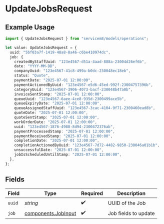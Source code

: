 # UpdateJobsRequest

## Example Usage

```typescript
import { UpdateJobsRequest } from "servicem8/models/operations";

let value: UpdateJobsRequest = {
  uuid: "5bf03a7f-1419-48a8-8a46-c6be410974dc",
  job: {
    createdByStaffUuid: "123e4567-d51a-4aad-888a-23004d26ef6b",
    date: "YYYY-MM-DD",
    companyUuid: "123e4567-41c8-499a-b0dc-230048ec18eb",
    status: "Quote",
    paymentDate: "2025-07-01 12:00:00",
    paymentActionedByUuid: "123e4567-e5d6-45ed-992f-23004757396b",
    categoryUuid: "123e4567-3906-4073-bacf-230048b47a0b",
    invoiceSentStamp: "2025-07-01 12:00:00",
    queueUuid: "123e4567-6aee-4ce8-935d-2300499ace5b",
    queueExpiryDate: "2025-07-01 12:00:00",
    queueAssignedStaffUuid: "123e4567-3cac-4104-9f71-2300460ead8b",
    quoteDate: "2025-07-01 12:00:00",
    quoteSentStamp: "2025-07-01 12:00:00",
    workOrderDate: "2025-07-01 12:00:00",
    uuid: "123e4567-1876-4988-8d94-2300472376ab",
    paymentProcessedStamp: "2025-07-01 12:00:00",
    paymentReceivedStamp: "2025-07-01 12:00:00",
    completionDate: "2025-07-01 12:00:00",
    completionActionedByUuid: "123e4567-7d72-4482-9850-230046a01b1b",
    unsuccessfulDate: "2025-07-01 12:00:00",
    jobIsScheduledUntilStamp: "2025-07-01 12:00:00",
  },
};
```

## Fields

| Field                                                      | Type                                                       | Required                                                   | Description                                                |
| ---------------------------------------------------------- | ---------------------------------------------------------- | ---------------------------------------------------------- | ---------------------------------------------------------- |
| `uuid`                                                     | *string*                                                   | :heavy_check_mark:                                         | UUID of the Job                                            |
| `job`                                                      | [components.JobInput](../../models/components/jobinput.md) | :heavy_check_mark:                                         | Job fields to update                                       |